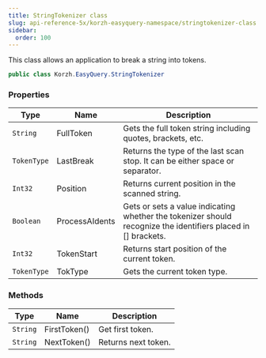 ```yaml
---
title: StringTokenizer class
slug: api-reference-5x/korzh-easyquery-namespace/stringtokenizer-class
sidebar:
  order: 100
---
```


This class allows an application to break a string into tokens.
```csharp
public class Korzh.EasyQuery.StringTokenizer

```

### Properties

| Type | Name | Description | 
| --- | --- | --- | 
| `String` | FullToken | Gets the full token string including quotes, brackets, etc. | 
| `TokenType` | LastBreak | Returns the type of the last scan stop. It can be either space or separator. | 
| `Int32` | Position | Returns current position in the scanned string. | 
| `Boolean` | ProcessAIdents | Gets or sets a value indicating whether the tokenizer should recognize the identifiers placed in [] brackets. | 
| `Int32` | TokenStart | Returns start position of the current token. | 
| `TokenType` | TokType | Gets the current token type. | 


### Methods

| Type | Name | Description | 
| --- | --- | --- | 
| `String` | FirstToken() | Get first token. | 
| `String` | NextToken() | Returns next token. |
